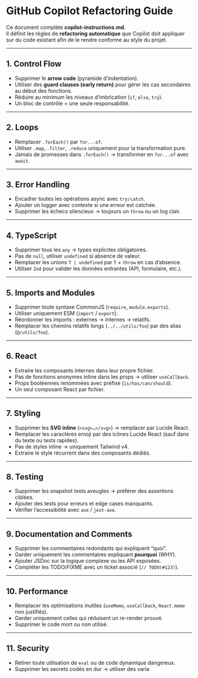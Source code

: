 # GitHub Copilot Refactoring Guide

Ce document complète **copilot-instructions.md**.  
Il définit les règles de **refactoring automatique** que Copilot doit appliquer sur du code existant afin de le rendre conforme au style du projet.

---

## 1. Control Flow

- Supprimer le **arrow code** (pyramide d’indentation).
- Utiliser des **guard clauses (early return)** pour gérer les cas secondaires au début des fonctions.
- Réduire au minimum les niveaux d’imbrication (`if`, `else`, `try`).
- Un bloc de contrôle = une seule responsabilité.

---

## 2. Loops

- Remplacer `.forEach()` par `for...of`.
- Utiliser `.map`, `.filter`, `.reduce` uniquement pour la transformation pure.
- Jamais de promesses dans `.forEach()` → transformer en `for...of` avec `await`.

---

## 3. Error Handling

- Encadrer toutes les opérations async avec `try/catch`.
- Ajouter un logger avec contexte si une erreur est catchée.
- Supprimer les échecs silencieux → toujours un `throw` ou un log clair.

---

## 4. TypeScript

- Supprimer tous les `any` → types explicites obligatoires.
- Pas de `null`, utiliser `undefined` si absence de valeur.
- Remplacer les unions `T | undefined` par `T` + `throw` en cas d’absence.
- Utiliser `Zod` pour valider les données entrantes (API, formulaire, etc.).

---

## 5. Imports and Modules

- Supprimer toute syntaxe CommonJS (`require`, `module.exports`).
- Utiliser uniquement ESM (`import` / `export`).
- Réordonner les imports : externes → internes → relatifs.
- Remplacer les chemins relatifs longs (`../../utils/foo`) par des alias (`@/utils/foo`).

---

## 6. React

- Extraire les composants internes dans leur propre fichier.
- Pas de fonctions anonymes inline dans les props → utiliser `useCallback`.
- Props booléennes renommées avec préfixe (`is/has/can/should`).
- Un seul composant React par fichier.

---

## 7. Styling

- Supprimer les **SVG inline** (`<svg>…</svg>`) → remplacer par Lucide React.
- Remplacer les caractères emoji par des icônes Lucide React (sauf dans du texte ou tests rapides).
- Pas de styles inline → uniquement Tailwind v4.
- Extraire le style récurrent dans des composants dédiés.

---

## 8. Testing

- Supprimer les snapshot tests aveugles → préférer des assertions ciblées.
- Ajouter des tests pour erreurs et edge cases manquants.
- Vérifier l’accessibilité avec `axe` / `jest-axe`.

---

## 9. Documentation and Comments

- Supprimer les commentaires redondants qui expliquent “quoi”.
- Garder uniquement les commentaires expliquant **pourquoi** (WHY).
- Ajouter JSDoc sur la logique complexe ou les API exposées.
- Compléter les TODO/FIXME avec un ticket associé (`// TODO(#123)`).

---

## 10. Performance

- Remplacer les optimisations inutiles (`useMemo`, `useCallback`, `React.memo` non justifiés).
- Garder uniquement celles qui réduisent un re-render prouvé.
- Supprimer le code mort ou non utilisé.

---

## 11. Security

- Retirer toute utilisation de `eval` ou de code dynamique dangereux.
- Supprimer les secrets codés en dur → utiliser des varia
